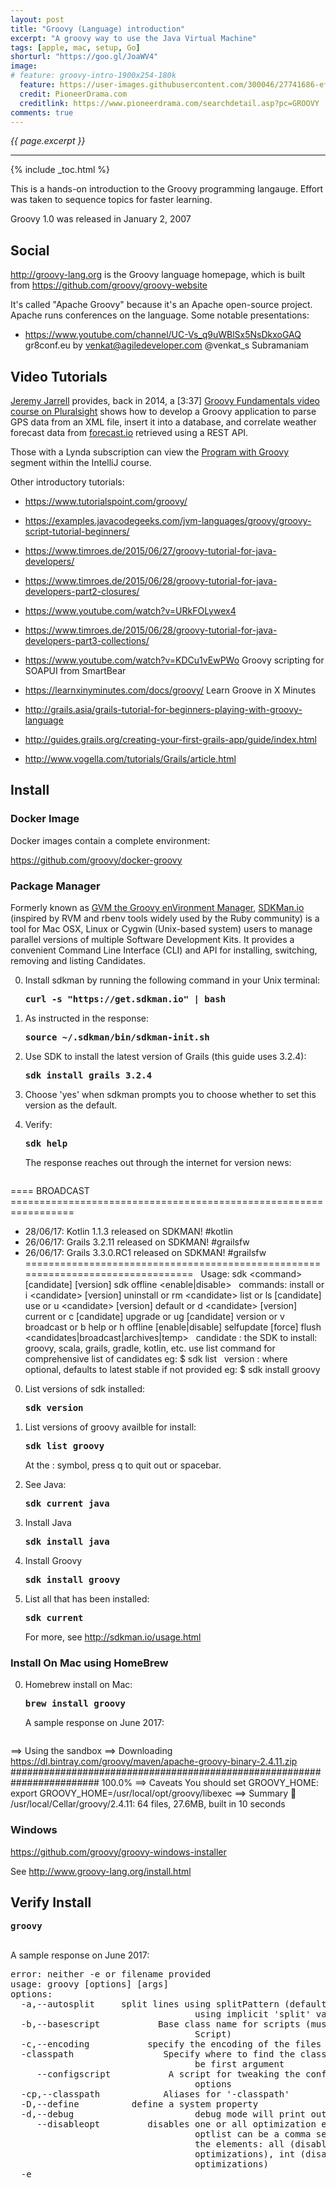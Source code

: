 ```yaml
---
layout: post
title: "Groovy (Language) introduction"
excerpt: "A groovy way to use the Java Virtual Machine"
tags: [apple, mac, setup, Go]
shorturl: "https://goo.gl/JoaWV4"
image:
# feature: groovy-intro-1900x254-180k
  feature: https://user-images.githubusercontent.com/300046/27741686-efc74390-5d83-11e7-9f3f-ba4bb43bfbac.png
  credit: PioneerDrama.com
  creditlink: https://www.pioneerdrama.com/searchdetail.asp?pc=GROOVY
comments: true
---
```

<i>{{ page.excerpt }}</i>
<hr />

{% include _toc.html %}


This is a hands-on introduction to the Groovy programming langauge.
Effort was taken to sequence topics for faster learning.

Groovy 1.0 was released in January 2, 2007 


## Social

<a target="_blank" href="http://groovy-lang.org/">http://groovy-lang.org</a>
is the Groovy language homepage, which is built from 
<a target="_blank" href="https://github.com/groovy/groovy-website">
https://github.com/groovy/groovy-website</a>

It's called "Apache Groovy" because it's an Apache open-source project.
Apache runs conferences on the language. Some notable presentations:

* https://www.youtube.com/channel/UC-Vs_q9uWBlSx5NsDkxoGAQ
   gr8conf.eu
   by venkat@agiledeveloper.com
   @venkat_s  Subramaniam

## Video Tutorials

<a target="_blank" href="https://www.JeremyJarrell.com/">
Jeremy Jarrell</a> provides, back in 2014, a [3:37]
<a target="_blank" href="https://app.pluralsight.com/library/courses/groovy-fundamentals/table-of-contents"> Groovy Fundamentals video course on Pluralsight</a>
shows how to develop a Groovy application to parse GPS data from an XML file, insert it into a database, and correlate weather forecast data from 
<a target="_blank" href="https://developer.forecast.io/">
forecast.io</a> retrieved using a REST API.

Those with a Lynda subscription can view the <a target="_blank" href="https://www.lynda.com/Java-tutorials/Program-Groovy/486759/606194-4.html">
Program with Groovy</a> segment within the IntelliJ course.

Other introductory tutorials:

* https://www.tutorialspoint.com/groovy/
* https://examples.javacodegeeks.com/jvm-languages/groovy/groovy-script-tutorial-beginners/
* https://www.timroes.de/2015/06/27/groovy-tutorial-for-java-developers/

* https://www.timroes.de/2015/06/28/groovy-tutorial-for-java-developers-part2-closures/
* https://www.youtube.com/watch?v=URkFOLywex4

* https://www.timroes.de/2015/06/28/groovy-tutorial-for-java-developers-part3-collections/

* https://www.youtube.com/watch?v=KDCu1vEwPWo
  Groovy scripting for SOAPUI from SmartBear

* https://learnxinyminutes.com/docs/groovy/
   Learn Groove in X Minutes

* http://grails.asia/grails-tutorial-for-beginners-playing-with-groovy-language
* http://guides.grails.org/creating-your-first-grails-app/guide/index.html
* http://www.vogella.com/tutorials/Grails/article.html


## Install 

### Docker Image

   Docker images contain a complete environment:

   https://github.com/groovy/docker-groovy

### Package Manager

   Formerly known as <a target="_blank" href="http://gvmtool.net/">
   GVM the Groovy enVironment Manager</a>, 
   <a target="_blank" href="http://sdkman.io/">
   SDKMan.io</a> 
   (inspired by RVM and rbenv tools widely used by the Ruby community)
   is a tool for Mac OSX, Linux or Cygwin (Unix-based system) users to manage parallel versions of multiple Software Development Kits. It provides a convenient Command Line Interface (CLI) and API for installing, switching, removing and listing Candidates. 

0. Install sdkman by running the following command in your Unix terminal:

   <pre><strong>curl -s "https://get.sdkman.io" | bash
   </strong></pre>

0. As instructed in the response:

    <pre><strong>source ~/.sdkman/bin/sdkman-init.sh
   </strong></pre>

0. Use SDK to install the latest version of Grails (this guide uses 3.2.4):

   <pre><strong>sdk install grails 3.2.4
   </strong></pre>

0. Choose 'yes' when sdkman prompts you to choose whether to set this version as the default.

0. Verify:

   <pre><strong>sdk help
   </strong></pre>

   The response reaches out through the internet for version news:

   <pre>
==== BROADCAST =================================================================
* 28/06/17: Kotlin 1.1.3 released on SDKMAN! #kotlin
* 26/06/17: Grails 3.2.11 released on SDKMAN! #grailsfw
* 26/06/17: Grails 3.3.0.RC1 released on SDKMAN! #grailsfw
================================================================================
&nbsp;
Usage: sdk &LT;command> [candidate] [version]
       sdk offline &LT;enable|disable>
&nbsp;
   commands:
       install   or i    &LT;candidate> [version]
       uninstall or rm   &LT;candidate> <version>
       list      or ls   [candidate]
       use       or u    &LT;candidate> [version]
       default   or d    &LT;candidate> [version]
       current   or c    [candidate]
       upgrade   or ug   [candidate]
       version   or v
       broadcast or b
       help      or h
       offline           [enable|disable]
       selfupdate        [force]
       flush             &LT;candidates|broadcast|archives|temp>
&nbsp;
   candidate  :  the SDK to install: groovy, scala, grails, gradle, kotlin, etc.
                 use list command for comprehensive list of candidates
                 eg: $ sdk list
&nbsp;
   version    :  where optional, defaults to latest stable if not provided
                 eg: $ sdk install groovy
   </pre>

0. List versions of sdk installed:

   <pre><strong>sdk version
   </strong></pre>
  
0. List versions of groovy availble for install:

   <pre><strong>sdk list groovy
   </strong></pre>
  
   At the : symbol, press q to quit out or spacebar.

0. See Java:

   <pre><strong>sdk current java
   </strong></pre>

0. Install Java

   <pre><strong>sdk install java
   </strong></pre>

0. Install Groovy

   <pre><strong>sdk install groovy
   </strong></pre>

0. List all that has been installed:

   <pre><strong>sdk current
   </strong></pre>

   For more, see http://sdkman.io/usage.html
   

### Install On Mac using HomeBrew

0. Homebrew install on Mac:

   <pre><strong>brew install groovy
   </strong></pre>

   A sample response on June 2017:

   <pre>
==> Using the sandbox
==> Downloading https://dl.bintray.com/groovy/maven/apache-groovy-binary-2.4.11.zip
######################################################################## 100.0%
==> Caveats
You should set GROOVY_HOME:
  export GROOVY_HOME=/usr/local/opt/groovy/libexec
==> Summary
🍺  /usr/local/Cellar/groovy/2.4.11: 64 files, 27.6MB, built in 10 seconds
   </pre>

   ### Windows

   https://github.com/groovy/groovy-windows-installer

   See http://www.groovy-lang.org/install.html


   <a name="VerifyInstall"></a>

   ## Verify Install

   <pre><strong>groovy
   </strong></pre>

   A sample response on June 2017:

   <pre>
error: neither -e or filename provided
usage: groovy [options] [args]
options:
  -a,--autosplit <splitPattern>    split lines using splitPattern (default '\s')
                                   using implicit 'split' variable
  -b,--basescript <class>          Base class name for scripts (must derive from
                                   Script)
  -c,--encoding <charset>          specify the encoding of the files
  -classpath <path>                Specify where to find the class files - must
                                   be first argument
     --configscript <arg>          A script for tweaking the configuration
                                   options
  -cp,--classpath <path>           Aliases for '-classpath'
  -D,--define <name=value>         define a system property
  -d,--debug                       debug mode will print out full stack traces
     --disableopt <optlist>        disables one or all optimization elements.
                                   optlist can be a comma separated list with
                                   the elements: all (disables all
                                   optimizations), int (disable any int based
                                   optimizations)
  -e <script>                      specify a command line script
  -h,--help                        usage information
  -i <extension>                   modify files in place; create backup if
                                   extension is given (e.g. '.bak')
     --indy                        enables compilation using invokedynamic
  -l <port>                        listen on a port and process inbound lines
                                   (default: 1960)
  -n                               process files line by line using implicit
                                   'line' variable
  -p                               process files line by line and print result
                                   (see also -n)
  -v,--version                     display the Groovy and JVM versions
   </pre>

0. Eclipse IDE and Maven setup

   https://github.com/groovy/groovy-eclipse


## Sample code

0. Install a Git client.
0. Navigate to a working folder and:

   <pre><strong>git clone https://github.com/wilsonmar/groovy-samples
   cd groovy-samples
   </strong></pre>

## Make it work

This section has you going through the several ways to run Groovy programs.

### Verify compile

0. Compile to a Java class file containing Java byte code:

   <pre><strong>groovyc hello.groovy
   </strong></pre>

0. List files to see "hello1.class" (and not hello.class) 
   created because the class file name is defined within the code.
   This Java bytecode can be deployed to Java application servers 
   (Jetty, Tomcat, JBoss, GlassFish, etc.).


   ### Groovy Console 

0. In a Terminal:

   <pre><strong>groovyConsole
   </strong></pre>

   ![groovy-intro-console-572x194-26k](https://user-images.githubusercontent.com/300046/27742401-79c7ca68-5d86-11e7-96ed-81f91304bba6.png)

0. Select File Open, etc.

0. Press command + Q to Quit out of the program.


   ### Groovy shell 

   NOTE: Groovy is a dynamic language wrapper to Java.

0. Open a new Groovy shell:

   <pre><strong>groovysh
   </strong></pre>

0. Click on the Terminal window again.
0. Print a line or other

   <pre><strong>println "hello"
   </strong></pre>

0. List <a target="_blank" href="https://www.tutorialspoint.com/groovy/groovy_command_line.htm">
   commands</a>

   <pre><strong>:help
   </strong></pre>

   Notice there are two formats for the same command.
   For example, either `:exit` or the shorter `:x` to exit.

0. Exit the shell using a command starting with colon:

   <pre><strong>:x
   </strong></pre>

0. Invoke the shell again:

   Groovy coding doesn't yet have an import keyword that will do a 
   literal include of another file's contents.

   http://docs.groovy-lang.org/latest/html/documentation/#GroovyShell-load
   Load one or more files (or urls) into the buffer.

   <pre>groovy:000> :load hello.groovy</pre>

   PROTIP: The shell does not import groovy.transform.BaseScript

   
   <pre>
import groovy.transform.AnnotationCollector
   </pre>


   ### Sample script

   Let's begin by looking at a simple script to see basic constructs of a Groovy program: 

   PROTIP: Underlines and # are OK in file names.
   No dashes or + in file names.

0. Open a script in the Groovy Playground:

   <a target="_blank" href="https://groovy-playground.appspot.com/#?load=4cdac770f83bd4adde3ae4fa9e0814b7">
   https://groovy-playground.appspot.com/...</a>
   which 
   It is stored <a target="_blank" href="https://gist.github.com/wilsonmar/4cdac770f83bd4adde3ae4fa9e0814b7">Git</a>

   BLAH: Nothing happens when I click Execute!

   QUESTION: Does this happen for you?


   ### Basic Groovy Coding

0. In a text editor, open file <strong>hello.groovy</strong>:

   <pre>
// hello.groovy
class Hello1 {
   static void main(String[] args) {
      /* This program shows how to display 
      hello world to console. */
      System.out.println("Hello World");
      print "Hello "
      println('World');
   }
}
   </pre>

   The print function does not add a new line.<br />
   The println function adds a new line.

   Groovy is based on Java. So there's semicolons.
   


   ### Default Library Dependencies

   NOTE: By default, Groovy includes these libraries, 
   so you don’t need to explicitly import them:

   <pre>
import java.lang.* 
import java.util.* 
import java.io.* 
import java.net.* 
&nbsp;
import groovy.lang.* 
import groovy.util.* 
&nbsp;
import java.math.BigInteger 
import java.math.BigDecimal
   </pre>

   ### Java Library Dependencies

   Additional imports, just as with Java:

   Grape for Dependency management for Groovy.
   Grape is built on Ivy, which is compatible with Maven,
   which automatically installs dependencies at runtime.

   http://docs.groovy-lang.org/latest/html/documentation/grape.html

0. Using a Terminal at my <a href="#groovy-samples">
   groovy-samples folder</a>,
   open file ImportGpsData.groovy

   <pre>
@GrabConfig(systemClassLoader=true)
@Grapes([
  @Grab(
    group='org.codehaus.groovy.modules.http-builder', 
    module='http-builder', 
    version='0.6' ),
   @Grab('mysql:mysql-connector-java:5.1.6'),
   @Grab(group='joda-time', module='joda-time', version='2.3')
  ])
import groovyx.net.http.RESTClient
import groovy.sql.Sql
import org.joda.time.DateTime
   </pre>

   * Joda-time alternative to standard Java data and time libraries. It's at
   mvnrepository.com/artifact/joda-time/joda-time/2.3

   * SQL to store and retrieve data from a database
   See https://gist.github.com/jpertino/801238

   * Google Guava

   * Apache Commons for logging


   Functions in the library are used by statements such as:

   <pre>
  def printableTime = new DateTime(it.time.toString())
  def format = DateTimeFormat.forPattern('MM/dd/yyyy - hh:mm aa')
  println printableTime.toString(format)
   </pre>

0. Run the program using it. Grape takes care of downloading it.
0. See what dependencies are available now:

   <pre><strong>grape list
   </strong></pre>

0. To manually install:

   <pre><strong>grape install xmlwriter xmlwriter 2.2.2
   </strong></pre>
   
0. To manually see all sub-dependencies:

   <pre><strong>grape resolve
   </strong></pre>

   FIXME: Errors 



   ### API



   ### Templating

   TODO:

   Hello world this is ${something}


   ### Use with Gradle

   (based on Maven syntax)


## Other source code:

   * https://groovy.codehaus.org
   * https://examples.javacodegeeks.com/jvm-languages/groovy/groovy-script-tutorial-beginners/
   with objects and database access.


   Data types are enforced at run-time, not compile time.

## Libraries

Grails builds web servers written in Groovy.

Griffon builds desktop apps in Groovy.



## Usage

Jenkins supports processing of Groovy scripts in post-build actions 
and as an action of the build.

Groovy's flexible syntax enables it to develop
DSLs (Domain-Specific Languages) 


<a target="_blank" href="https://github.com/CA-APM/ca-apm-acc-api-scripts/blob/master/scripts/agent-diag-report.groovy">
CA APM Command Center API Scripts</a>
manage log level of APM Agents.


IBM's Urban Code/uDeploy works with a Groovy language via a
<a target="_blank" href="https://developer.ibm.com/urbancode/plugin/groovy-ibmucd/">
plug-in</a>
to process XML files
<a target="_blank" href="https://developer.ibm.com/urbancode/plugindoc/ibmucd/groovy/1-2/">
Docs</a>


## Metaprogramming

* https://www.youtube.com/watch?v=UJhlp5P7Ec0

* https://www.youtube.com/watch?v=vwysol6tipM
   Metaprogramming techniques

* https://www.youtube.com/watch?v=vwysol6tipM&t=49s

## Resources

* http://thingsyoudidntknowaboutjenkins.tumblr.com/post/26585787635/built-in-groovy-scr ipting

